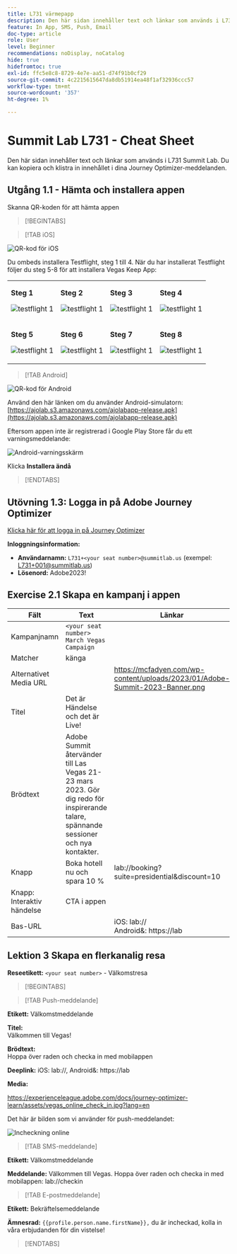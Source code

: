 ```yaml
---
title: L731 värmepapp
description: Den här sidan innehåller text och länkar som används i L731 Summit Lab.
feature: In App, SMS, Push, Email
doc-type: article
role: User
level: Beginner
recommendations: noDisplay, noCatalog
hide: true
hidefromtoc: true
exl-id: ffc5e8c8-8729-4e7e-aa51-d74f91b0cf29
source-git-commit: 4c2215615647da8db51914ea48f1af32936ccc57
workflow-type: tm+mt
source-wordcount: '357'
ht-degree: 1%

---
```


# Summit Lab L731 - Cheat Sheet

Den här sidan innehåller text och länkar som används i L731 Summit Lab. Du kan kopiera och klistra in innehållet i dina Journey Optimizer-meddelanden.

## Utgång 1.1 - Hämta och installera appen

Skanna QR-koden för att hämta appen

>[!BEGINTABS]

>[!TAB iOS]

![QR-kod för iOS](/help/assets/lab731-ios-qr-code.png)

Du ombeds installera Testflight, steg 1 till 4. När du har installerat Testflight följer du steg 5-8 för att installera Vegas Keep App:

<table>
<tr>
</tr>
<tr>
<td>
 <div>
      <p>
      <b>Steg 1 </b>
      <p>
      <a>
        <img alt="testflight 1" src="../assets/l731-ios-install/ios-install-1.png"/>
      </a>
      </div>
  </td>
  <td>
 <div>
      <p>
      <b>Steg 2 </b>
      <p>
      <a>
        <img alt="testflight 1" src="../assets/l731-ios-install/ios-install-2.PNG"/>
      </a>
      </div>
  </td>
  <td>
 <div>
      <p>
      <b>Steg 3 </b>
      <p>
      <a>
        <img alt="testflight 1" src="../assets/l731-ios-install/ios-install-3.PNG"/>
      </a>
      </div>
  </td>
  <td>
 <div>
      <p>
      <b>Steg 4 </b>
      <p>
      <a>
        <img alt="testflight 1" src="../assets/l731-ios-install/ios-install-4.PNG"/>
      </a>
      </div>
  </td>
  </tr>
  <tr>
<td>
 <div>
      <p>
      <b>Steg 5 </b>
      <p>
      <a>
        <img alt="testflight 1" src="../assets/l731-ios-install/ios-install-5.PNG"/>
      </a>
      </div>
  </td>
  <td>
 <div>
      <p>
      <a>
      <b>Steg 6 </b>
      <p>
        <img alt="testflight 1" src="../assets/l731-ios-install/ios-install-6.PNG"/>
      </a>
      </div>
  </td>
  <td>
 <div>
      <p>
      <a>
      <b>Steg 7 </b>
      <p>
        <img alt="testflight 1" src="../assets/l731-ios-install/ios-install-7.PNG"/>
      </a>
      </div>
  </td>
  <td>
 <div>
      <p>
      <a>
      <b>Steg 8 </b>
      <p>
        <img alt="testflight 1" src="../assets/l731-ios-install/ios-install-8.PNG"/>
      </a>
      </div>
  </td>
  </tr>
</table>

>[!TAB Android]

![QR-kod för Android](/help/assets/lab731-android-qr-code.png)

Använd den här länken om du använder Android-simulatorn: [https://ajolab.s3.amazonaws.com/ajolabapp-release.apk](https://ajolab.s3.amazonaws.com/ajolabapp-release.apk)

Eftersom appen inte är registrerad i Google Play Store får du ett varningsmeddelande:

![Android-varningsskärm](/help/assets/lab731-install-android.png)

Klicka **Installera ändå**

>[!ENDTABS]

## Utövning 1.3: Logga in på Adobe Journey Optimizer

[Klicka här för att logga in på Journey Optimizer](https://experience.adobe.com/#/@techmarketingdemos/sname:summit-2023-ajo-lab/journey-optimizer/home)

**Inloggningsinformation:**

* **Användarnamn:** `L731+<your seat number>@summitlab.us` (exempel: L731+001@summitlab.us)
* **Lösenord:** Adobe2023!


## Exercise 2.1 Skapa en kampanj i appen

| Fält | Text | Länkar |
|----|----|----|
| Kampanjnamn | `<your seat number> March Vegas Campaign` |  |
| Matcher | känga |  |
| Alternativet Media URL |  | https://mcfadyen.com/wp-content/uploads/2023/01/Adobe-Summit-2023-Banner.png |
| Titel | Det är Händelse och det är Live! |  |
| Brödtext | Adobe Summit återvänder till Las Vegas 21-23 mars 2023. Gör dig redo för inspirerande talare, spännande sessioner och nya kontakter. |  |
| Knapp | Boka hotell nu och spara 10 % | lab://booking?suite=presidential&amp;discount=10 |
| Knapp: Interaktiv händelse | CTA i appen |  |
| Bas-URL |  | iOS: lab:// <br>Android&amp;: https://lab |


## Lektion 3 Skapa en flerkanalig resa

**Reseetikett:**
`<your seat number>` - Välkomstresa

>[!BEGINTABS]

>[!TAB Push-meddelande]

**Etikett:**
Välkomstmeddelande

**Titel:**\
Välkommen till Vegas!

**Brödtext:**\
Hoppa över raden och checka in med mobilappen

**Deeplink:** iOS: lab://, Android&amp;: https://lab

**Media:**

https://experienceleague.adobe.com/docs/journey-optimizer-learn/assets/vegas_online_check_in.jpg?lang=en


Det här är bilden som vi använder för push-meddelandet:

![Incheckning online](/help/assets/vegas_online_check_in.jpg)

>[!TAB SMS-meddelande]

**Etikett:**
Välkomstmeddelande

**Meddelande:**
Välkommen till Vegas. Hoppa över raden och checka in med mobilappen: lab://checkin

>[!TAB E-postmeddelande]

**Etikett:**
Bekräftelsemeddelande

**Ämnesrad:**
`{{profile.person.name.firstName}},` du är incheckad, kolla in våra erbjudanden för din vistelse!

>[!ENDTABS]
